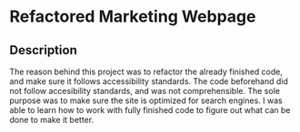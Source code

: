 # Refactored Marketing Webpage


## Description 
The reason behind this project was to refactor the already finished code, and make sure it follows accessibility standards. The code beforehand did not follow accesibility standards, and was not comprehensible. The sole purpose was to make sure the site is optimized for search engines. I was able to learn how to work with fully finished code to figure out what can be done to make it better. 
